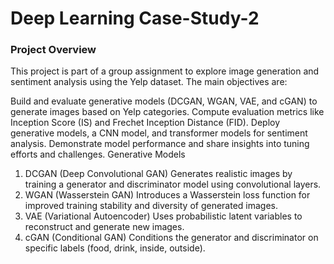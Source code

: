 # Deep Learning Case-Study-2

### Project Overview
This project is part of a group assignment to explore image generation and sentiment analysis using the Yelp dataset. The main objectives are:

Build and evaluate generative models (DCGAN, WGAN, VAE, and cGAN) to generate images based on Yelp categories.
Compute evaluation metrics like Inception Score (IS) and Frechet Inception Distance (FID).
Deploy generative models, a CNN model, and transformer models for sentiment analysis.
Demonstrate model performance and share insights into tuning efforts and challenges.
Generative Models
1. DCGAN (Deep Convolutional GAN)
Generates realistic images by training a generator and discriminator model using convolutional layers.
2. WGAN (Wasserstein GAN)
Introduces a Wasserstein loss function for improved training stability and diversity of generated images.
3. VAE (Variational Autoencoder)
Uses probabilistic latent variables to reconstruct and generate new images.
4. cGAN (Conditional GAN)
Conditions the generator and discriminator on specific labels (food, drink, inside, outside).

